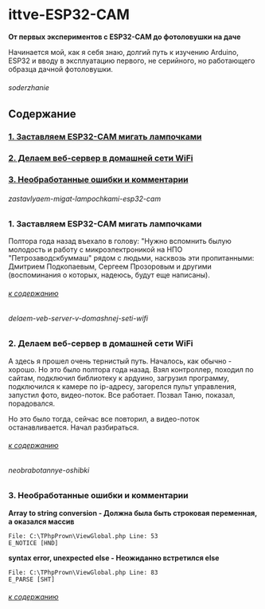 # ittve-ESP32-CAM
**От первых экспериментов с ESP32-CAM до фотоловушки на даче**

Начинается мой, как я себя знаю, долгий путь к изучению Arduino, ESP32 и вводу в эксплуатацию первого, не серийного, но работающего образца дачной фотоловушки.

###### soderzhanie
## Содержание

### [1. Заставляем ESP32-CAM мигать лампочками](#zastavlyaem-migat-lampochkami-esp32-cam)
### [2. Делаем веб-сервер в домашней сети WiFi](#delaem-veb-server-v-domashnej-seti-wifi)
### [3. Необработанные ошибки и комментарии](#neobrabotannye-oshibki)

###### zastavlyaem-migat-lampochkami-esp32-cam
### 1. Заставляем ESP32-CAM мигать лампочками 
Полтора года назад въехало в голову: "Нужно вспомнить былую молодость и работу с микроэлектроникой на НПО "Петрозаводскбуммаш" рядом с людьми, насквозь эти пропитанными: Дмитрием Подкопаевым, Сергеем Прозоровым и другими (воспоминания о которых, надеюсь, будут еще написаны). 

###### [к содержанию](#soderzhanie)

###### delaem-veb-server-v-domashnej-seti-wifi
### 2. Делаем веб-сервер в домашней сети WiFi
А здесь я прошел очень тернистый путь. Началось, как обычно - хорошо. Но это было полтора года назад. Взял контроллер, походил по сайтам, подключил библиотеку к ардуино, загрузил программу, подключился к камере по ip-адресу, загорелся пульт управления, запустил фото, видео-поток. Все работает. Позвал Таню, показал, порадовался.

Но это было тогда, сейчас все повторил, а видео-поток останавливается. Начал разбираться.
 
###### [к содержанию](#soderzhanie)

###### neobrabotannye-oshibki 
### 3. Необработанные ошибки и комментарии

**Array to string conversion - Должна была быть строковая переменная, а оказался массив** 

    File: C:\TPhpPrown\ViewGlobal.php Line: 53
    E_NOTICE [HND]

**syntax error, unexpected else - Неожиданно встретился else**

    File: C:\TPhpPrown\ViewGlobal.php Line: 83  
    E_PARSE [SHT]
 
###### [к содержанию](#soderzhanie)
